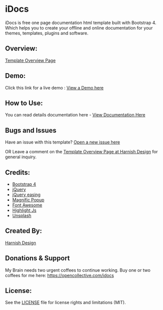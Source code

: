 # iDocs
iDocs is free one page documentation html template built with Bootstrap 4. Which helps you to create your offline and online documentation for your themes, templates, plugins and software.

## Overview:
<a href="https://harnishdesign.net/idocs-free-one-page-documentation-html-template.html">Template Overview Page</a>

## Demo:
Click this link for a live demo : <a href="https://harnishdesign.net/demo/html/idocs/demos.html">View a Demo here</a>

## How to Use:
You can read details documentation here - <a href="https://harnishdesign.net/demo/html/idocs/help/">View Documentation Here</a>

## Bugs and Issues
Have an issue with this template? <a href="https://github.com/harnishdesign/iDocs/issues">Open a new issue here</a>

OR Leave a comment on the <a href="https://harnishdesign.net/idocs-free-one-page-documentation-html-template.html">Template Overview Page at Harnish Design</a> for general inquiry.

## Credits:
<ul>
<li><a href="https://getbootstrap.com/">Bootstrap 4</a></li>
<li><a href="http://www.jquery.com/">jQuery</a></li>
<li><a href="http://gsgd.co.uk/sandbox/jquery/easing/">jQuery easing</a></li>
<li><a href="http://dimsemenov.com/plugins/magnific-popup/">Magnific Popup</a></li>
<li><a href="https://fontawesome.com/">Font Awesome</a></li>
<li><a href="https://highlightjs.org/">Highlight Js</a></li>
<li><a href="https://unsplash.com/">Unsplash</a></li>
</ul>

## Created By:
<a href="https://www.harnishdesign.net/">Harnish Design</a>

## Donations & Support
My Brain needs two urgent coffees to continue working. Buy one or two coffees for me here: https://opencollective.com/idocs

## License:
See the <a href="https://github.com/harnishdesign/iDocs/blob/main/LICENSE">LICENSE</a> file for license rights and limitations (MIT).
